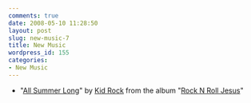 ```yaml
---
comments: true
date: 2008-05-10 11:28:50
layout: post
slug: new-music-7
title: New Music
wordpress_id: 155
categories:
- New Music
---
```




  * "[All Summer Long](http://en.wikipedia.org/wiki/All_Summer_Long_(Kid_Rock))" by [Kid Rock](http://en.wikipedia.org/wiki/Kid_Rock) from the album "[Rock N Roll Jesus](http://en.wikipedia.org/wiki/Rock_N_Roll_Jesus)"
